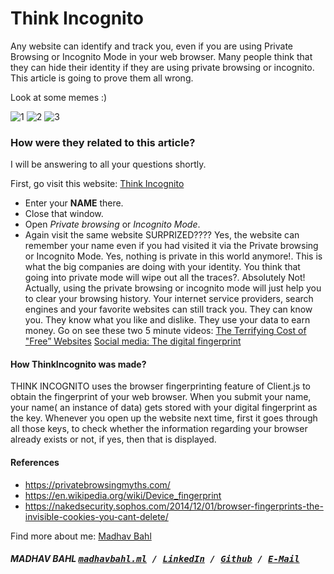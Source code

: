 # Think Incognito
Any website can identify and track you, even if you are using Private Browsing or Incognito Mode in your web browser. Many people think that they can hide their identity if they are using private browsing or incognito. 
This article is going to prove them all wrong.

Look at some memes :)

![1](https://user-images.githubusercontent.com/26179770/33140856-487cf53c-cfd7-11e7-91a3-032aeaf3eaac.jpg)
![2](https://user-images.githubusercontent.com/26179770/33140876-5e91ddce-cfd7-11e7-81f1-5ba5c22237fa.jpg)
![3](https://user-images.githubusercontent.com/26179770/33140878-60460c9e-cfd7-11e7-8e90-616b71c9cf55.jpg)

### How were they related to this article?
I will be answering to all your questions shortly.

First, go visit this website: <a href="https://think-incognito.herokuapp.com/">Think Incognito</a>
  * Enter your **NAME** there.
  * Close that window.
  * Open *Private browsing* or *Incognito Mode*.
  * Again visit the same website
SURPRIZED????
Yes, the website can remember your name even if you had visited it via the Private browsing or Incognito Mode. Yes, nothing is private in this world anymore!. This is what the big companies are doing with your identity. You think that going into private mode will wipe out all the traces?. Absolutely Not! Actually, using the private browsing or incognito mode will just help you to clear your browsing history. Your internet service providers, search engines and your favorite websites can still track you. They can know you. They know what you like and dislike. They use your data to earn money.
Go on see these two 5 minute videos:
<a href="https://www.youtube.com/watch?v=5pFX2P7JLwA">The Terrifying Cost of "Free” Websites</a>
<a href="https://www.youtube.com/watch?v=RpxHpQShVes">Social media: The digital fingerprint</a>

#### How ThinkIncognito was made?
THINK INCOGNITO uses the browser fingerprinting feature of Client.js to obtain the fingerprint of your web browser.
When you submit your name, your name( an instance of data) gets stored with your digital fingerprint as the key.
Whenever you open up the website next time, first it goes through all those keys, to check whether the information regarding your browser already exists or not, if yes, then that is displayed.

#### References
 * https://privatebrowsingmyths.com/
 * https://en.wikipedia.org/wiki/Device_fingerprint
 * https://nakedsecurity.sophos.com/2014/12/01/browser-fingerprints-the-invisible-cookies-you-cant-delete/

Find more about me: <a href="../MyWrites/Myself.md">Madhav Bahl</a> <br />
##### MADHAV BAHL <kbd>[madhavbahl.ml](http://madhavbahl.ml) / [LinkedIn](https://www.linkedin.com/in/madhavbahl/) / [Github](https://www.github.com/MadhavBahlMD) / [E-Mail](mailto:madhavbahl@gmail.com)</kbd>